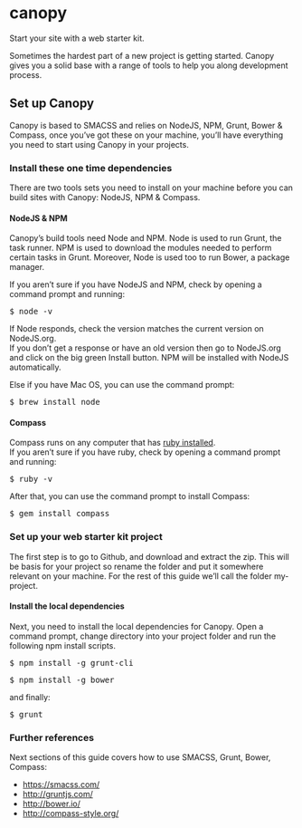canopy
======

Start your site with a web starter kit.

Sometimes the hardest part of a new project is getting started. Canopy gives you a solid base with a range of tools to help you along development process.

<h2>Set up Canopy</h2>

Canopy is based to SMACSS and relies on NodeJS, NPM, Grunt, Bower & Compass, once you’ve got these on your machine, you’ll have everything you need to start using Canopy in your projects.

<h3>Install these one time dependencies</h3>

There are two tools sets you need to install on your machine before you can build sites with Canopy: NodeJS, NPM & Compass.

<h4>NodeJS & NPM</h4>

Canopy’s build tools need Node and NPM. Node is used to run Grunt, the task runner. NPM is used to download the modules needed to perform certain tasks in Grunt. Moreover, Node is used too to run Bower, a package manager.

If you aren’t sure if you have NodeJS and NPM, check by opening a command prompt and running:

<pre>$ node -v</pre>

If Node responds, check the version matches the current version on NodeJS.org.<br>
If you don’t get a response or have an old version then go to NodeJS.org and click on the big green Install button. NPM will be installed with NodeJS automatically.

Else if you have Mac OS, you can use the command prompt:

<pre>$ brew install node</pre>

<h4>Compass</h4>

Compass runs on any computer that has <a href="https://www.ruby-lang.org/en/downloads/">ruby installed</a>.<br>
If you aren’t sure if you have ruby, check by opening a command prompt and running:

<pre>$ ruby -v</pre>

After that, you can use the command prompt to install Compass:

<pre>$ gem install compass</pre>

<h3>Set up your web starter kit project</h3>

The first step is to go to Github, and download and extract the zip. This will be basis for your project so rename the folder and put it somewhere relevant on your machine. For the rest of this guide we’ll call the folder my-project.

<h4>Install the local dependencies</h4>

Next, you need to install the local dependencies for Canopy. Open a command prompt, change directory into your project folder and run the following npm install scripts.

<pre>$ npm install -g grunt-cli</pre>
<pre>$ npm install -g bower</pre>

and finally:

<pre>$ grunt</pre>

<h3>Further references</h3>

Next sections of this guide covers how to use SMACSS, Grunt, Bower, Compass:
- https://smacss.com/
- http://gruntjs.com/
- http://bower.io/
- http://compass-style.org/
